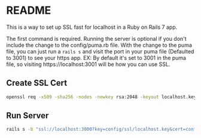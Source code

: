 # README
This is a way to set up SSL fast for localhost in a Ruby on Rails 7 app.

The first command is required. Running the server is optional if you don't include the change to the config/puma.rb file. With the change to the puma file, you can just run a `rails s` and visit the port in your puma file (Defaulted to 3001) to see your https app. EX: By default it's set to 3001 in the puma file, so visiting https://localhost:3001 will be how you can use SSL.

## Create SSL Cert
```sh
openssl req -x509 -sha256 -nodes -newkey rsa:2048 -keyout localhost.key -out localhost.crt -subj "/CN=localhost" -days 365
```
## Run Server

```sh
rails s -b "ssl://localhost:3000?key=config/ssl/localhost.key&cert=config/ssl/localhost.crt"
```